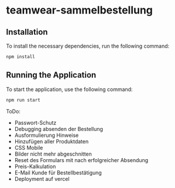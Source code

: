 # teamwear-sammelbestellung

## Installation

To install the necessary dependencies, run the following command:

```bash
npm install
```

## Running the Application

To start the application, use the following command:

```bash
npm run start
```

ToDo: 

- Passwort-Schutz
- Debugging absenden der Bestellung
- Ausformulierung Hinweise
- Hinzufügen aller Produktdaten
- CSS Mobile 
- Bilder nicht mehr abgeschnitten
- Reset des Formulars mit nach erfolgreicher Absendung
- Preis-Kalkulation
- E-Mail Kunde für Bestellbestätigung
- Deployment auf vercel